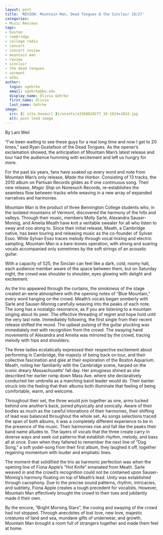 ```yaml
---
layout: post
title: 'REVIEW: Mountain Man, Dead Tongues @ the Sinclair 10/27'
categories:
- Music Reviews
tags:
- boston
- cambridge
- college radio
- concert
- concert review
- mountain man
- review
- sinclair
- the dead tongues
- vermont
- wtbu
author:
  login: ogehrke
  email: ogehrke@bu.edu
  display_name: Olivia Gehrke
  first_name: Olivia
  last_name: Gehrke
image:
  src: {{ site.baseurl }}/assets/a3268020277_10-1024x1024.jpg
  alt: post lead image
---
```


By Lani Weil

“I’ve been waiting to see these guys for a real long time and now I get to 20 times,” said Ryan Gustafson of the Dead Tongues. As the opener’s exclamation showed, the anticipation of Mountain Man’s latest release and tour had the audience humming with excitement and left us hungry for more.

For the past six years, fans have soaked up every word and note from Mountain Man’s only release, _Made the Harbor_. Consisting of 13 tracks, the 2010 album on Partisan Records glides as if one continuous song. Their new release, _Magic Ship_ on Nonesuch Records, re-establishes the seamless flow between tracks while weaving in a new array of expanded narratives and harmonies.

Mountain Man is the product of three Bennington College students who, in the isolated mountains of Vermont, discovered the harmony of the hills and valleys. Through their music, members Molly Sarle, Alexandra Sauser-Monnig, and Amelia Meath have knit a veritable sweater for all who listen to sway and coo along to. Since their initial release, Meath, a Cambridge native, has been touring and releasing music as the co-founder of Sylvan Esso. While Sylvan Esso traces melody through vocal mixing and electric sampling, Mountain Man is a bare-bones operation, with strong and soaring vocals accompanied only sometimes by the soft strings of an acoustic guitar.

With a capacity of 525, the Sinclair can feel like a dark, cold, roomy hall, each audience member aware of the space between them, but on Saturday night, the crowd was shoulder to shoulder, eyes glowing with delight and excitement.

As the trio appeared through the curtains, the smokiness of the stage created an eerie atmosphere with the opening notes of “Blue Mountain,” every word hanging on the crowd. Meath’s vocals began somberly with Sarle and Sauser-Monnig carefully weaving into the peaks of each note. The song has a nostalgic resonance, as if you are listening to a mountain singing about its peer. The effective threading of regret and hope hold until the very last note. Immediately following, the first single from their recent release shifted the mood. The upbeat pulsing of the guitar plucking was immediately met with recognition from the crowd. The swaying hand movements of Alexandra and Amelia was mirrored by the crowd, tracing melody with hips and shoulders.

The three ladies ecstatically expressed their respective excitement about performing in Cambridge, the majesty of being back on tour, and their collective fascination and glee at their exploration of the Boston Aquarium. Meath, noting her familiarity with the Cambridge scene, harped on the iconic dreary Massachusetts’ fall day. Her smugness shined as she described her earlier romp down Mass Ave. where she declaratively conducted her umbrella as a marching band leader would do. Their banter struck into the feeling that their albums both illuminate that feeling of being comfortable, warm, and welcome.

Throughout their set, the three would join together as one, arms tucked behind one another’s back, joined physically and sonically. Aware of their bodies as much as the careful intonations of their harmonies, their shifting of lead was balanced throughout the whole set. As songs selections traced the span of both albums, it was a completely different experience to be in the presence of the music. Their harmonies rise and fall like the peaks their band name alludes to. The layers of vocals that the three create carry in diverse ways and seek out patterns that establish rhythm, melody, and bass all at once. Even when they faltered to remember the next line of “Dog Song,” a soft yodel-song from their first album, they laughed it off, together regaining momentum with louder and emphatic lines.

The moment that solidified the trio as harmonic perfection was when the opening line of Fiona Apple’s “Hot Knife” emanated from Meath. Sarle weaved in and the crowd’s recognition could not be contained upon Sauser-Monnig’s harmony floating on top of Meath’s lead. Unity was established through cacophony. Due to the precise sound patterns, rhythm, intricacies, and subtlety, Fiona Apple creates a tough precedent for vocalists. However, Mountain Man effectively brought the crowd to their toes and jubilantly made it their own.

By the encore, “Bright Morning Stars”, the cooing and swaying of the crowd had not stopped. Through anecdotes of lost love, new love, majestic creatures of land and sea, mundane gifts of underwear, and growth, Mountain Man brought a room full of strangers together and made them feel at home.